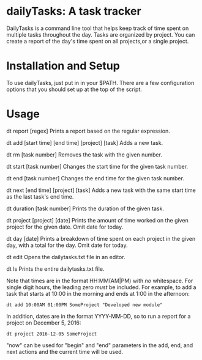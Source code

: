 # dailyTasks: A task tracker

DailyTasks is a command line tool that helps keep track of time spent on multiple tasks throughout the day. Tasks are organized by project. You can create a report of the day's time spent on all projects,or a single project.

# Installation and Setup

To use dailyTasks, just put in in your $PATH. There are a few configuration options that you should set up at the top of the script.

# Usage

dt report [regex]    Prints a report based on the regular expression.

dt add [start time] [end time] [project] [task]    Adds a new task.

dt rm [task number]    Removes the task with the given number.

dt start [task number]    Changes the start time for the given task number.

dt end [task number]    Changes the end time for the given task number.

dt next [end time] [project] [task]    Adds a new task with the same start time as the last task's end time.

dt duration [task number]    Prints the duration of the given task.

dt project [project] [date]    Prints the amount of time worked on the given project for the given date. Omit date for today.

dt day [date]    Prints a breakdown of time spent on each project in the given day, with a total for the day. Omit date for today.

dt edit    Opens the dailytasks.txt file in an editor.

dt ls    Prints the entire dailytasks.txt file.

Note that times are in the format HH:MM(AM|PM) with *no* whitespace. For single digit hours, the leading zero *must* be included. For example, to add a task that starts at 10:00 in the morning and ends at 1:00 in the afternoon:

    dt add 10:00AM 01:00PM SomeProject "Developed new module"

In addition, dates are in the format YYYY-MM-DD, so to run a report for a project on December 5, 2016:

    dt project 2016-12-05 SomeProject 

"now" can be used for "begin" and "end" parameters in the add, end, and next actions and the current time will be used.
